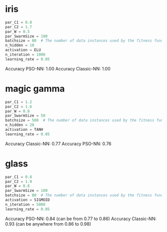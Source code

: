 # iris

```python
par_C1 = 0.8
par_C2 = 1.7
par_W = 0.5
par_SwarmSize = 100
batchsize = 80  # The number of data instances used by the fitness function
n_hidden = 10
activation = ELU 
n_iteration = 1000
learning_rate = 0.05
```
Accuracy PSO-NN: 1.00
Accuracy Classic-NN: 1.00

# magic gamma
```python
par_C1 = 1.2
par_C2 = 1.6
par_W = 0.8
par_SwarmSize = 50
batchsize = 500  # The number of data instances used by the fitness function
n_hidden = 20
activation = TANH 
learning_rate = 0.05
```
Accuracy Classic-NN: 0.77
Accuracy PSO-NN: 0.76


# glass
```python
par_C1 = 0.8
par_C2 = 1.9
par_W = 0.8
par_SwarmSize = 100
batchsize = 80  # The number of data instances used by the fitness function
activation = SIGMOID 
n_iteration = 5000
learning_rate = 0.05
```
Accuracy PSO-NN: 0.84 (can be from 0.77 to 0.86)
Accuracy Classic-NN: 0.93 (can be anywhere from 0.86 to 0.98)